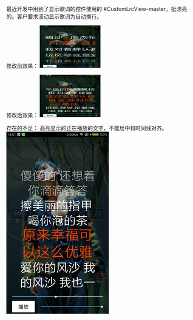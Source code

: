 最近开发中用到了显示歌词的控件使用的 #CustomLrcView-master，挺漂亮的。客户要求滚动显示歌词为自动换行。

修改前效果：
![](./src_demo.gif)


修改后效果：
![](./dst_demo.gif)


存在的不足：
高亮显示的正在播放的文字，不能居中和时间线对齐。
![](./fault.png)
